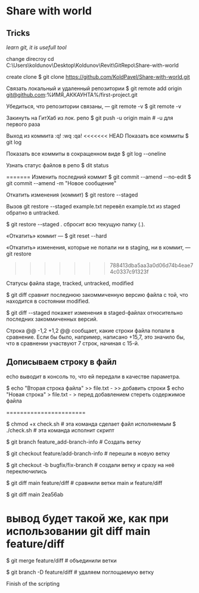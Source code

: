﻿# Share with world
## Tricks
*learn git, it is usefull tool*

change direcroy
cd  C:\Users\koldunov\Desktop\Koldunov\Revit\GitRepo\Share-with-world

create clone
$ git clone https://github.com/KoldPavel/Share-with-world.git

Связать локальный и удаленный репозитории
$ git remote add origin git@github.com:%ИМЯ_АККАУНТА%/first-project.git

Убедиться, что репозитории связаны, — git remote -v
$ git remote -v

Закинуть на ГитХаб из лок. репо
$ git push -u origin main # -u для первого раза 

Выход из коммита 
:q!   :wq    :qa!
<<<<<<< HEAD
Показать все коммиты
$ git log
 
Показать все коммиты в сокращенном виде
$ git log --oneline

Узнать статус файлов в репо
$ dit status

=======
Изменить последний коммит
$ git commit --amend --no-edit
$ git commit --amend -m "Новое сообщение"

Откатить изменения (коммит)
$ git restore --staged <file>

Вызов git restore --staged example.txt перевёл example.txt из staged обратно в untracked.

$ git restore --staged .   сбросит всю текущую папку (.).

«Откатить» коммит — $ git reset --hard <commit hash>

«Откатить» изменения, которые не попали ни в staging, ни в коммит, — git restore <file>
>>>>>>> 788413dba5aa3a0d06d74b4eae74c0337c91323f

Статусы файла
stage, tracked, untracked, modified

$ git diff сравнит последнюю закоммиченную версию файла с той, что находится в состоянии modified.

$ git diff --staged покажет изменения в staged-файлах относительно последних закоммиченных версий.

Строка @@ -1,2 +1,2 @@ сообщает, какие строки файла попали в сравнение.  Если бы было, например, написано +15,7, это значило бы, что в сравнении участвуют 
7 строк, начиная с 15-й.

## Дописываем строку в файл

echo  выводит в консоль то, что ей передали в качестве параметра.

$ echo "Вторая строка файла" >> file.txt   -  >> добавить строки
$ echo "Новая строка" > file.txt     -     > перед добавлением стереть содержимое файла

=======================

$ chmod +x check.sh 	# эта команда сделает файл исполняемым
$ ./check.sh 		# эта команда исполнит скрипт

$ git branch feature_add-branch-info	# Создать ветку

$ git checkout feature/add-branch-info # перешли в новую ветку

$ git checkout -b bugfix/fix-branch # создали ветку и сразу на неё переключились

$ git diff main feature/diff # сравнили ветки main и feature/diff

$ git diff main 2ea56ab
# вывод будет такой же, как при использовании git diff main feature/diff

$ git merge feature/diff # объединили ветки

$ git branch -D feature/diff # удаляем поглощаемую ветку



Finish of the scripting
